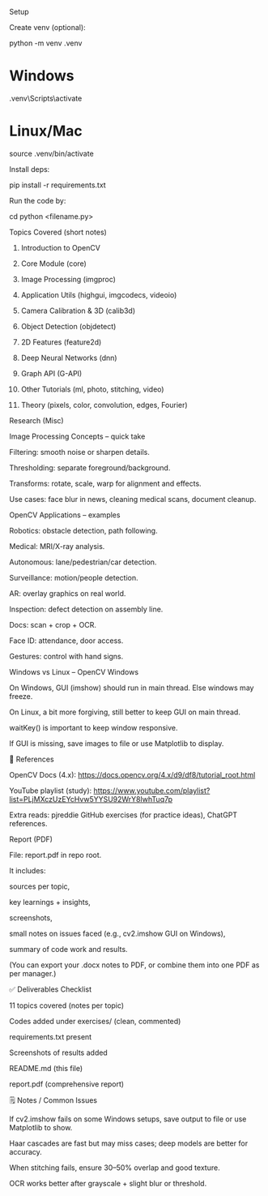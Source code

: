 Setup

Create venv (optional):

python -m venv .venv
# Windows
.venv\Scripts\activate
# Linux/Mac
source .venv/bin/activate


Install deps:

pip install -r requirements.txt

Run the code by:

cd <go inside the directory whose code to be run>
python <filename.py>

Topics Covered (short notes)

1) Introduction to OpenCV

2) Core Module (core)

3) Image Processing (imgproc)

4) Application Utils (highgui, imgcodecs, videoio)

5) Camera Calibration & 3D (calib3d)

6) Object Detection (objdetect)

7) 2D Features (feature2d)

8) Deep Neural Networks (dnn)

9) Graph API (G-API)

10) Other Tutorials (ml, photo, stitching, video)

11) Theory (pixels, color, convolution, edges, Fourier)

Research (Misc)

Image Processing Concepts – quick take

Filtering: smooth noise or sharpen details.

Thresholding: separate foreground/background.

Transforms: rotate, scale, warp for alignment and effects.

Use cases: face blur in news, cleaning medical scans, document cleanup.

OpenCV Applications – examples

Robotics: obstacle detection, path following.

Medical: MRI/X-ray analysis.

Autonomous: lane/pedestrian/car detection.

Surveillance: motion/people detection.

AR: overlay graphics on real world.

Inspection: defect detection on assembly line.

Docs: scan + crop + OCR.

Face ID: attendance, door access.

Gestures: control with hand signs.

Windows vs Linux – OpenCV Windows

On Windows, GUI (imshow) should run in main thread. Else windows may freeze.

On Linux, a bit more forgiving, still better to keep GUI on main thread.

waitKey() is important to keep window responsive.

If GUI is missing, save images to file or use Matplotlib to display.

📘 References

OpenCV Docs (4.x): https://docs.opencv.org/4.x/d9/df8/tutorial_root.html

YouTube playlist (study): https://www.youtube.com/playlist?list=PLjMXczUzEYcHvw5YYSU92WrY8IwhTuq7p

Extra reads: pjreddie GitHub exercises (for practice ideas), ChatGPT references.

Report (PDF)

File: report.pdf in repo root.

It includes:

sources per topic,

key learnings + insights,

screenshots,

small notes on issues faced (e.g., cv2.imshow GUI on Windows),

summary of code work and results.

(You can export your .docx notes to PDF, or combine them into one PDF as per manager.)

✅ Deliverables Checklist

 11 topics covered (notes per topic)

 Codes added under exercises/ (clean, commented)

 requirements.txt present

 Screenshots of results added

 README.md (this file)

 report.pdf (comprehensive report)

🗒️ Notes / Common Issues

If cv2.imshow fails on some Windows setups, save output to file or use Matplotlib to show.

Haar cascades are fast but may miss cases; deep models are better for accuracy.

When stitching fails, ensure 30–50% overlap and good texture.

OCR works better after grayscale + slight blur or threshold.
